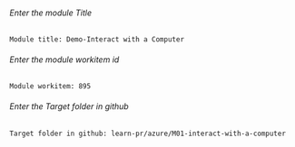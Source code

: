 		
###### Enter the module Title
```
Module title: Demo-Interact with a Computer
```
###### Enter the module workitem id
```
Module workitem: 895
```
###### Enter the Target folder in github
```
Target folder in github: learn-pr/azure/M01-interact-with-a-computer
```
